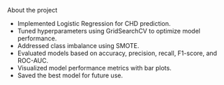   About the project

- Implemented Logistic Regression for CHD prediction.
- Tuned hyperparameters using GridSearchCV to optimize model performance.
- Addressed class imbalance using SMOTE.
- Evaluated models based on accuracy, precision, recall, F1-score, and ROC-AUC.
- Visualized model performance metrics with bar plots.
- Saved the best model for future use.
